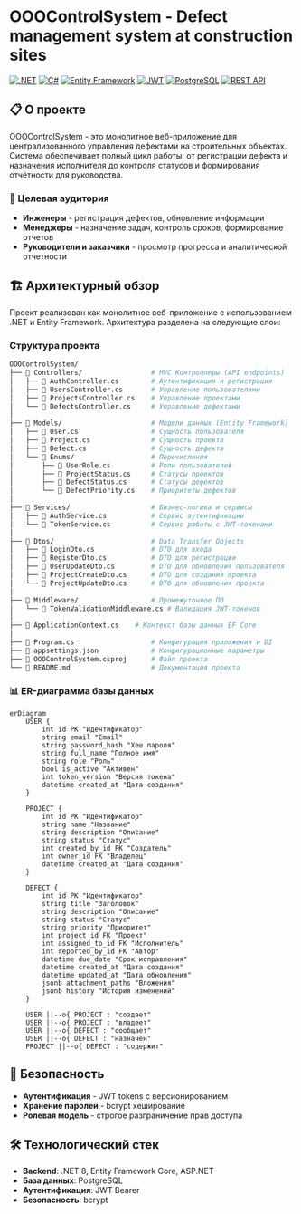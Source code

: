﻿# OOOControlSystem - Defect management system at construction sites

[![.NET](https://img.shields.io/badge/.NET-512BD4?style=for-the-badge&logo=dotnet&logoColor=white)](https://dotnet.microsoft.com/)
[![C#](https://img.shields.io/badge/C%23-239120?style=for-the-badge&logo=csharp&logoColor=white)](https://learn.microsoft.com/dotnet/csharp/)
[![Entity Framework](https://img.shields.io/badge/Entity%20Framework-512BD4?style=for-the-badge&logo=dotnet&logoColor=white)](https://learn.microsoft.com/ef/)
[![JWT](https://img.shields.io/badge/JWT-000000?style=for-the-badge&logo=jsonwebtokens&logoColor=white)](https://jwt.io/)
[![PostgreSQL](https://img.shields.io/badge/PostgreSQL-4169E1?style=for-the-badge&logo=postgresql&logoColor=white)](https://www.postgresql.org/)
[![REST API](https://img.shields.io/badge/REST%20API-FF6C37?style=for-the-badge&logo=rest&logoColor=white)](https://restfulapi.net/)

## 📋 О проекте

OOOControlSystem - это монолитное веб-приложение для централизованного управления дефектами на строительных объектах. Система обеспечивает полный цикл работы: от регистрации дефекта и назначения исполнителя до контроля статусов и формирования отчётности для руководства.

### 👥 Целевая аудитория

- **Инженеры** - регистрация дефектов, обновление информации
- **Менеджеры** - назначение задач, контроль сроков, формирование отчетов
- **Руководители и заказчики** - просмотр прогресса и аналитической отчетности

## 🏗️ Архитектурный обзор

Проект реализован как монолитное веб-приложение с использованием .NET и Entity Framework. Архитектура разделена на следующие слои:

### Структура проекта

```bash
OOOControlSystem/
├── 📂 Controllers/                 # MVC Контроллеры (API endpoints)
│   ├── 🔷 AuthController.cs        # Аутентификация и регистрация
│   ├── 🔷 UsersController.cs       # Управление пользователями
│   ├── 🔷 ProjectsController.cs    # Управление проектами
│   └── 🔷 DefectsController.cs     # Управление дефектами
│
├── 📂 Models/                      # Модели данных (Entity Framework)
│   ├── 🔷 User.cs                  # Сущность пользователя
│   ├── 🔷 Project.cs               # Сущность проекта
│   ├── 🔷 Defect.cs                # Сущность дефекта
│   └── 📂 Enums/                   # Перечисления
│       ├── 🔷 UserRole.cs          # Роли пользователей
│       ├── 🔷 ProjectStatus.cs     # Статусы проектов
│       ├── 🔷 DefectStatus.cs      # Статусы дефектов
│       └── 🔷 DefectPriority.cs    # Приоритеты дефектов
│
├── 📂 Services/                    # Бизнес-логика и сервисы
│   ├── 🔷 AuthService.cs           # Сервис аутентификации
│   └── 🔷 TokenService.cs          # Сервис работы с JWT-токенами
│
├── 📂 Dtos/                        # Data Transfer Objects
│   ├── 🔷 LoginDto.cs              # DTO для входа
│   ├── 🔷 RegisterDto.cs           # DTO для регистрации
│   ├── 🔷 UserUpdateDto.cs         # DTO для обновления пользователя
│   ├── 🔷 ProjectCreateDto.cs      # DTO для создания проекта
│   └── 🔷 ProjectUpdateDto.cs      # DTO для обновления проекта
│
├── 📂 Middleware/                  # Промежуточное ПО
│   └── 🔷 TokenValidationMiddleware.cs # Валидация JWT-токенов
│
├── 🔷 ApplicationContext.cs    # Контекст базы данных EF Core
│
├── 📜 Program.cs                   # Конфигурация приложения и DI
├── 📜 appsettings.json             # Конфигурационные параметры
├── 📜 OOOControlSystem.csproj      # Файл проекта
└── 📜 README.md                    # Документация проекта
```

### 📊 ER-диаграмма базы данных
```mermaid
erDiagram
    USER {
        int id PK "Идентификатор"
        string email "Email"
        string password_hash "Хеш пароля"
        string full_name "Полное имя"
        string role "Роль"
        bool is_active "Активен"
        int token_version "Версия токена"
        datetime created_at "Дата создания"
    }

    PROJECT {
        int id PK "Идентификатор"
        string name "Название"
        string description "Описание"
        string status "Статус"
        int created_by_id FK "Создатель"
        int owner_id FK "Владелец"
        datetime created_at "Дата создания"
    }

    DEFECT {
        int id PK "Идентификатор"
        string title "Заголовок"
        string description "Описание"
        string status "Статус"
        string priority "Приоритет"
        int project_id FK "Проект"
        int assigned_to_id FK "Исполнитель"
        int reported_by_id FK "Автор"
        datetime due_date "Срок исправления"
        datetime created_at "Дата создания"
        datetime updated_at "Дата обновления"
        jsonb attachment_paths "Вложения"
        jsonb history "История изменений"
    }

    USER ||--o{ PROJECT : "создает"
    USER ||--o{ PROJECT : "владеет"
    USER ||--o{ DEFECT : "сообщает"
    USER ||--o{ DEFECT : "назначен"
    PROJECT ||--o{ DEFECT : "содержит"
```

## 🔐 Безопасность

- **Аутентификация** - JWT tokens с версионированием
- **Хранение паролей** - bcrypt хеширование
- **Ролевая модель** - строгое разграничение прав доступа

## 🛠️ Технологический стек

- **Backend**: .NET 8, Entity Framework Core, ASP.NET
- **База данных**: PostgreSQL
- **Аутентификация**: JWT Bearer
- **Безопасность**: bcrypt

